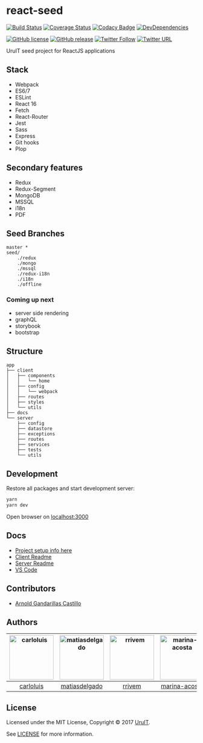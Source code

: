 # react-seed

[![Build Status](https://travis-ci.org/UruIT/react-seed.svg)](https://travis-ci.org/UruIT/react-seed?branch=master)
[![Coverage Status](https://coveralls.io/repos/github/UruIT/react-seed/badge.svg)](https://coveralls.io/github/UruIT/react-seed)
[![Codacy Badge](https://api.codacy.com/project/badge/Grade/2f466346b9804520bd466618053971d4)](https://www.codacy.com/app/matiasdelgado/react-seed?utm_source=github.com&amp;utm_medium=referral&amp;utm_content=UruIT/react-seed&amp;utm_campaign=Badge_Grade)
[![DevDependencies](https://img.shields.io/david/dev/uruit/react-seed.svg)](https://david-dm.org/uruit/react-seed?type=dev)

[![GitHub license](https://img.shields.io/badge/license-MIT-blue.svg)](https://raw.githubusercontent.com/UruIT/react-seed/develop/LICENSE)
[![GitHub release](https://img.shields.io/github/release/uruit/react-seed.svg)](https://github.com/UruIT/react-seed/releases)
[![Twitter Follow](https://img.shields.io/twitter/follow/uruit.svg?style=social&label=Follow)](https://twitter.com/UruIT/followers)
[![Twitter URL](https://img.shields.io/twitter/url/http/uruit.react-seed.svg?style=social)](https://twitter.com/intent/tweet?text=react-seed%20by%20%40UruIT%20on&url=https%3A%2F%2Fgithub.com%2Furuit%2Freact-seed&hashtags=react,uruit,dev,seed)

UruIT seed project for ReactJS applications


## Stack

* Webpack
* ES6/7
* ESLint
* React 16
* Fetch
* React-Router
* Jest
* Sass
* Express
* Git hooks
* Plop


## Secondary features

* Redux
* Redux-Segment
* MongoDB
* MSSQL
* i18n
* PDF


## Seed Branches

```
master *
seed/
    ./redux
    ./mongo
    ./mssql
    ./redux-i18n
    ./i18n
    ./offline
```

### Coming up next

* server side rendering
* graphQL
* storybook
* bootstrap

## Structure

```
app
├── client
│   ├── components
│   │	└── home
│   ├── config
│   │	└── webpack
│   ├── routes
│   ├── styles
│   └── utils
├── docs
└── server
    ├── config
    ├── datastore 
    ├── exceptions
    ├── routes
    ├── services
    ├── tests
    └── utils
```

## Development

Restore all packages and start development server:

```bash
yarn
yarn dev
```

Open browser on [localhost:3000](http://localhost:3000/)


## Docs

* [Project setup info here](docs/setup.md)
* [Client Readme](client/README.md)
* [Server Readme](server/README.md)
* [VS Code](docs/vscode.md)

## Contributors

* [Arnold Gandarillas Castillo](https://github.com/arkgast)

## Authors

[<img alt="carloluis" src="https://avatars2.githubusercontent.com/u/6170808?v=4&s=117" width="117">](https://github.com/carloluis) |[<img alt="matiasdelgado" src="https://avatars0.githubusercontent.com/u/5489967?v=4&u=bf0d640f309481519a5052a116929917c2dba8a9&s=117" width="117">](https://github.com/matiasdelgado) |[<img alt="rrivem" src="https://avatars0.githubusercontent.com/u/3043009?v=4&s=117" width="117">](https://github.com/rrivem) |[<img alt="marina-acosta" src="https://avatars3.githubusercontent.com/u/19169042?v=4&s=117" width="117">](https://github.com/marina-acosta) |
:---: |:---: |:---: |:---: |
[carloluis](https://github.com/carloluis) |[matiasdelgado](https://github.com/matiasdelgado) |[rrivem](https://github.com/rrivem) |[marina-acosta](https://github.com/marina-acosta)

## License

Licensed under the MIT License, Copyright © 2017 [UruIT](https://twitter.com/UruIT).

See [LICENSE](./LICENSE) for more information.
